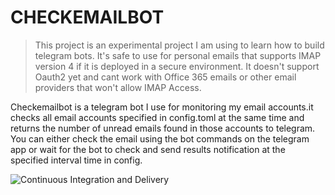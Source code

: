 # CHECKEMAILBOT

> This project is an experimental project I am using to learn how to build telegram bots. It's safe to use for personal
> emails that supports IMAP version 4
> if it is deployed in a secure environment. It doesn't support Oauth2 yet and cant work with Office 365 emails or other
> email providers that won't allow IMAP Access.

Checkemailbot is a telegram bot I use for monitoring my email accounts.it checks all email accounts specified in
config.toml at the same time and returns the number of unread emails found in those accounts to telegram. You can
either check
the email using the bot commands on the telegram app or wait for the bot to check and send results notification at the
specified interval
time in config.




![Continuous Integration and Delivery](https://github.com/6ogunt48/checkemailbot/actions/workflows/main.yaml/badge.svg?branch=main)
